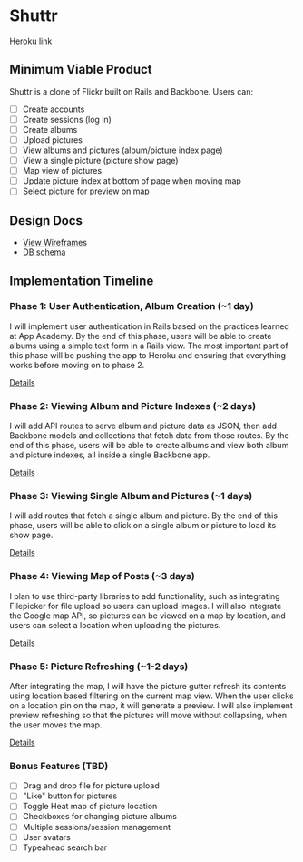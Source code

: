 # Shuttr

[Heroku link][heroku]

[heroku]: http://flux-capacitr.herokuapp.com

## Minimum Viable Product
Shuttr is a clone of Flickr built on Rails and Backbone. Users can:

<!-- This is a Markdown checklist. Use it to keep track of your progress! -->

- [ ] Create accounts
- [ ] Create sessions (log in)
- [ ] Create albums
- [ ] Upload pictures
- [ ] View albums and pictures (album/picture index page)
- [ ] View a single picture (picture show page)
- [ ] Map view of pictures
- [ ] Update picture index at bottom of page when moving map
- [ ] Select picture for preview on map

## Design Docs
* [View Wireframes][views]
* [DB schema][schema]

[views]: ./docs/views.md
[schema]: ./docs/schema.md

## Implementation Timeline

### Phase 1: User Authentication, Album Creation (~1 day)
I will implement user authentication in Rails based on the practices learned at
App Academy. By the end of this phase, users will be able to create albums using
a simple text form in a Rails view. The most important part of this phase will
be pushing the app to Heroku and ensuring that everything works before moving on
to phase 2.

[Details][phase-one]

### Phase 2: Viewing Album and Picture Indexes (~2 days)
I will add API routes to serve album and picture data as JSON, then add Backbone
models and collections that fetch data from those routes. By the end of this
phase, users will be able to create albums and view both album and picture
indexes, all inside a single Backbone app.

[Details][phase-two]

### Phase 3: Viewing Single Album and Pictures (~1 days)
I will add routes that fetch a single album and picture. By the end of this
phase, users will be able to click on a single album or picture to load
its show page.

[Details][phase-three]

### Phase 4: Viewing Map of Posts (~3 days)
I plan to use third-party libraries to add functionality, such as integrating
Filepicker for file upload so users can upload images. I will also integrate the
Google map API, so pictures can be viewed on a map by location, and users can
select a location when uploading the pictures.

[Details][phase-four]

### Phase 5: Picture Refreshing (~1-2 days)
After integrating the map, I will have the picture gutter refresh its contents
using location based filtering on the current map view. When the user clicks on
a location pin on the map, it will generate a preview. I will also implement
preview refreshing so that the pictures will move without collapsing, when the
user moves the map.

[Details][phase-five]


### Bonus Features (TBD)
- [ ] Drag and drop file for picture upload
- [ ] "Like" button for pictures
- [ ] Toggle Heat map of picture location
- [ ] Checkboxes for changing picture albums
- [ ] Multiple sessions/session management
- [ ] User avatars
- [ ] Typeahead search bar

[phase-one]: ./docs/phases/phase1.md
[phase-two]: ./docs/phases/phase2.md
[phase-three]: ./docs/phases/phase3.md
[phase-four]: ./docs/phases/phase4.md
[phase-five]: ./docs/phases/phase5.md
